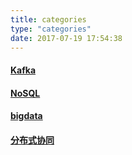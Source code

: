 ```yaml
---
title: categories
type: "categories"
date: 2017-07-19 17:54:38
---
```


#### [Kafka](https://sstar1314.github.io/categories/Kafka/)

#### [NoSQL](https://sstar1314.github.io/categories/NoSQL/)

#### [bigdata](https://sstar1314.github.io/categories/bigdata/)

#### [分布式协同](https://sstar1314.github.io/categories/%E5%88%86%E5%B8%83%E5%BC%8F%E5%8D%8F%E5%90%8C/)
